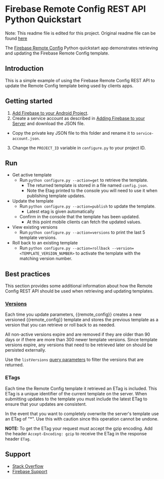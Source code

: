 Firebase Remote Config REST API Python Quickstart
===============================================

Note: This readme file is edited for this project. Original readme file can be found [here](https://github.com/firebase/quickstart-python/tree/master/config)

The [Firebase Remote Config](https://firebase.google.com/docs/remote-config/) Python quickstart
app demonstrates retrieving and updating the Firebase Remote Config template.

Introduction
------------

This is a simple example of using the Firebase Remote Config REST API to update
the Remote Config template being used by clients apps.

Getting started
---------------

1. [Add Firebase to your Android Project](https://firebase.google.com/docs/android/setup).
2. Create a service account as described in [Adding Firebase to your Server](https://firebase.google.com/docs/admin/setup) and download the JSON file.
  - Copy the private key JSON file to this folder and rename it to `service-account.json`.
3. Change the `PROJECT_ID` variable in `configure.py` to your project ID.

Run
---

- Get active template
  - Run `python configure.py --action=get` to retrieve the template.
    - The returned template is stored in a file named `config.json`.
    - Note the Etag printed to the console you will need to use it when publishing template updates.
- Update the template
  - Run `python configure.py --action=publish` to update the template.
    - Latest etag is given automatically
  - Confirm in the console that the template has been updated.
    - At this point mobile clients can fetch the updated values.
- View existing versions
  - Run `python configure.py --action=versions` to print the
    last 5 template versions.
- Roll back to an existing template
  - Run `python configure.py --action=rollback --version=<TEMPLATE_VERSION_NUMBER>` to
    activate the template with the matching version number. 

Best practices
--------------

This section provides some additional information about how the Remote Config
REST API should be used when retrieving and updating templates.

### [Versions](https://firebase.google.com/docs/remote-config/templates) ###

Each time you update parameters, {{remote_config}} creates a
new versioned {{remote_config}} template and stores the previous template as
a version that you can retrieve or roll back to as needed.

All non-active versions expire and are removed if they are older than 90 days or if
there are more than 300 newer template versions. Since template versions expire, any
versions that need to be retrieved later on should be persisted externally.

Use the `listVersions` [query parameters](https://firebase.google.com/docs/reference/remote-config/rest/v1/projects.remoteConfig/listVersions#query-parameters)
to filter the versions that are returned.

### ETags ###

Each time the Remote Config template it retrieved an ETag is included. This ETag is a
unique identifier of the current template on the server. When submitting updates
to the template you must include the latest ETag to ensure that your updates are consistent.

In the event that you want to completely overwrite the server's template use
an ETag of "\*". Use this with caution since this operation cannot be undone.

**NOTE:** To get the ETag your request must accept the gzip encoding. Add the header
`Accept-Encoding: gzip` to receive the ETag in the response header `ETag`.

Support
-------

- [Stack Overflow](https://stackoverflow.com/questions/tagged/firebase-remote-config)
- [Firebase Support](https://firebase.google.com/support/)
